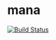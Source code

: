 # mana
[![Build Status](http://127.0.0.1:8080/buildStatus/icon?job=3th-pipeline)](http://127.0.0.1:8080/job/3th-pipeline/)